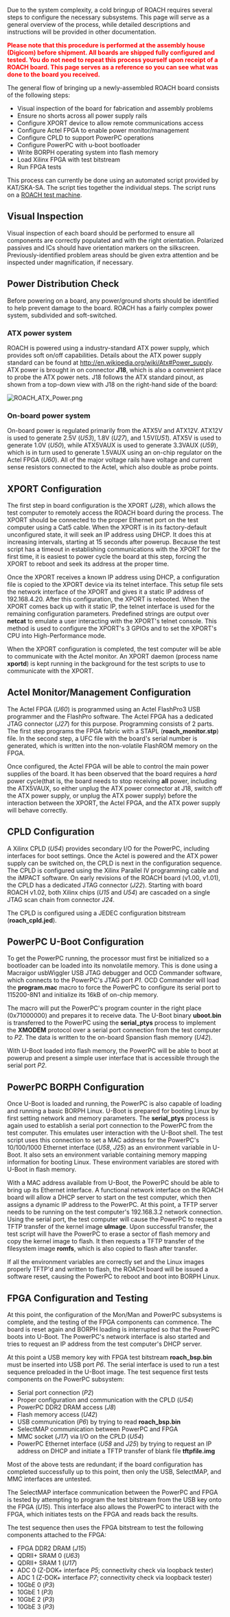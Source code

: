Due to the system complexity, a cold bringup of ROACH requires several
steps to configure the necessary subsystems. This page will serve as a
general overview of the process, while detailed descriptions and
instructions will be provided in other documentation.

<font color=red> **Please note that this procedure is performed at the
assembly house (Digicom) before shipment. All boards are shipped fully
configured and tested. You do not need to repeat this process yourself
upon receipt of a ROACH board. This page serves as a reference so you
can see what was done to the board you received.** </font>

The general flow of bringing up a newly-assembled ROACH board consists
of the following steps:

  - Visual inspection of the board for fabrication and assembly problems
  - Ensure no shorts across all power supply rails
  - Configure XPORT device to allow remote communications access
  - Configure Actel FPGA to enable power monitor/management
  - Configure CPLD to support PowerPC operations
  - Configure PowerPC with u-boot bootloader
  - Write BORPH operating system into flash memory
  - Load Xilinx FPGA with test bitstream
  - Run FPGA tests

This process can currently be done using an automated script provided by
KAT/SKA-SA. The script ties together the individual steps. The script
runs on a [ROACH test machine](ROACH_test_machine "wikilink").

## Visual Inspection

Visual inspection of each board should be performed to ensure all
components are correctly populated and with the right orientation.
Polarized passives and ICs should have orientation markers on the
silkscreen. Previously-identified problem areas should be given extra
attention and be inspected under magnification, if necessary.

## Power Distribution Check

Before powering on a board, any power/ground shorts should be identified
to help prevent damage to the board. ROACH has a fairly complex power
system, subdivided and soft-switched.

### ATX power system

ROACH is powered using a industry-standard ATX power supply, which
provides soft on/off capabilities. Details about the ATX power supply
standard can be found at
<http://en.wikipedia.org/wiki/Atx#Power_supply>. ATX power is brought in
on connector **J18**, which is also a convenient place to probe the ATX
power nets. J18 follows the ATX standard pinout, as shown from a
top-down view with J18 on the right-hand side of the board:

![ROACH\_ATX\_Power.png](ROACH_ATX_Power.png "ROACH_ATX_Power.png")

### On-board power system

On-board power is regulated primarily from the ATX5V and ATX12V. ATX12V
is used to generate 2.5V (*U53*), 1.8V (*U27*), and 1.5V(*U51*). ATX5V
is used to generate 1.0V (*U50*), while ATX5VAUX is used to generate
3.3VAUX (*U59*), which is in turn used to generate 1.5VAUX using an
on-chip regulator on the Actel FPGA (*U60*). All of the major voltage
rails have voltage and current sense resistors connected to the Actel,
which also double as probe points.

## XPORT Configuration

The first step in board configuration is the XPORT (*J28*), which allows
the test computer to remotely access the ROACH board during the process.
The XPORT should be connected to the proper Ethernet port on the test
computer using a Cat5 cable. When the XPORT is in its factory-default
unconfigured state, it will seek an IP address using DHCP. It does this
at increasing intervals, starting at 15 seconds after powerup. Because
the test script has a timeout in establishing communications with the
XPORT for the first time, it is easiest to power cycle the board at this
step, forcing the XPORT to reboot and seek its address at the proper
time.

Once the XPORT receives a known IP address using DHCP, a configuration
file is copied to the XPORT device via its telnet interface. This setup
file sets the network interface of the XPORT and gives it a static IP
address of 192.168.4.20. After this configuration, the XPORT is
rebooted. When the XPORT comes back up with it static IP, the telnet
interface is used for the remaining configuration parameters. Predefined
strings are output over **netcat** to emulate a user interacting with
the XPORT's telnet console. This method is used to configure the XPORT's
3 GPIOs and to set the XPORT's CPU into High-Performance mode.

When the XPORT configuration is completed, the test computer will be
able to communicate with the Actel monitor. An XPORT daemon (process
name **xportd**) is kept running in the background for the test scripts
to use to communicate with the XPORT.

## Actel Monitor/Management Configuration

The Actel FPGA (*U60*) is programmed using an Actel FlashPro3 USB
programmer and the FlashPro software. The Actel FPGA has a dedicated
JTAG connector (*J27*) for this purpose. Programming consists of 2
parts. The first step programs the FPGA fabric with a STAPL
(**roach\_monitor.stp**) file. In the second step, a UFC file with the
board's serial number is generated, which is written into the
non-volatile FlashROM memory on the FPGA.

Once configured, the Actel FPGA will be able to control the main power
supplies of the board. It has been observed that the board requires a
*hard* power cycle(that is, the board needs to stop receiving **all**
power, including the ATX5VAUX, so either unplug the ATX power connector
at J18, switch off the ATX power supply, or unplug the ATX power supply)
before the interaction between the XPORT, the Actel FPGA, and the ATX
power supply will behave correctly.

## CPLD Configuration

A Xilinx CPLD (*U54*) provides secondary I/O for the PowerPC, including
interfaces for boot settings. Once the Actel is powered and the ATX
power supply can be switched on, the CPLD is next in the configuration
sequence. The CPLD is configured using the Xilinx Parallel IV
programming cable and the iMPACT software. On early revisions of the
ROACH board (v1.00, v1.01), the CPLD has a dedicated JTAG connector
(*J22*). Starting with board ROACH v1.02, both Xilinx chips (*U15* and
*U54*) are cascaded on a single JTAG scan chain from connector *J24*.

The CPLD is configured using a JEDEC configuration bitstream
(**roach\_cpld.jed**).

## PowerPC U-Boot Configuration

To get the PowerPC running, the processor must first be initialized so a
bootloader can be loaded into its nonvolatile memory. This is done using
a Macraigor usbWiggler USB JTAG debugger and OCD Commander software,
which connects to the PowerPC's JTAG port *P1*. OCD Commander will load
the **program.mac** macro to force the PowerPC to configure its serial
port to 115200-8N1 and initialize its 16kB of on-chip memory.

The macro will put the PowerPC's program counter in the right place
(0x71000000) and prepares it to receive data. The U-Boot binary
**uboot.bin** is transferred to the PowerPC using the **serial\_ptys**
process to implement the **XMODEM** protocol over a serial port
connection from the test computer to *P2*. The data is written to the
on-board Spansion flash memory (*U42*).

With U-Boot loaded into flash memory, the PowerPC will be able to boot
at powerup and present a simple user interface that is accessible
through the serial port *P2*.

## PowerPC BORPH Configuration

Once U-Boot is loaded and running, the PowerPC is also capable of
loading and running a basic BORPH Linux. U-Boot is prepared for booting
Linux by first setting network and memory parameters. The
**serial\_ptys** process is again used to establish a serial port
connection to the PowerPC from the test computer. This emulates user
interaction with the U-Boot shell. The test script uses this connection
to set a MAC address for the PowerPC's 10/100/1000 Ethernet interface
(*U58*, *J25*) as an environment variable in U-Boot. It also sets an
environment variable containing memory mapping information for booting
Linux. These environment variables are stored with U-Boot in flash
memory.

With a MAC address available from U-Boot, the PowerPC should be able to
bring up its Ethernet interface. A functional network interface on the
ROACH board will allow a DHCP server to start on the test computer,
which then assigns a dynamic IP address to the PowerPC. At this point, a
TFTP server needs to be running on the test computer's 192.168.3.2
network connection. Using the serial port, the test computer will cause
the PowerPC to request a TFTP transfer of the kernel image **uImage**.
Upon successful transfer, the test script will have the PowerPC to erase
a sector of flash memory and copy the kernel image to flash. It then
requests a TFTP transfer of the filesystem image **romfs**, which is
also copied to flash after transfer.

If all the environment variables are correctly set and the Linux images
properly TFTP'd and written to flash, the ROACH board will be issued a
software reset, causing the PowerPC to reboot and boot into BORPH Linux.

## FPGA Configuration and Testing

At this point, the configuration of the Mon/Man and PowerPC subsystems
is complete, and the testing of the FPGA components can commence. The
board is reset again and BORPH loading is interrupted so that the
PowerPC boots into U-Boot. The PowerPC's network interface is also
started and tries to request an IP address from the test computer's DHCP
server.

At this point a USB memory key with FPGA test bitstream
**roach\_bsp.bin** must be inserted into USB port *P6*. The serial
interface is used to run a test sequence preloaded in the U-Boot image.
The test sequence first tests components on the PowerPC subsystem:

  - Serial port connection (*P2*)
  - Proper configuration and communication with the CPLD (*U54*)
  - PowerPC DDR2 DRAM access (*J8*)
  - Flash memory access (*U42*)
  - USB communication (*P6*) by trying to read **roach\_bsp.bin**
  - SelectMAP communication between PowerPC and FPGA
  - MMC socket (*J17*) via I/O on the CPLD (*U54*)
  - PowerPC Ethernet interface (*U58* and *J25*) by trying to request an
    IP address on DHCP and initiate a TFTP transfer of blank file
    **tftpfile.img**

Most of the above tests are redundant; if the board configuration has
completed successfully up to this point, then only the USB, SelectMAP,
and MMC interfaces are untested.

The SelectMAP interface communication between the PowerPC and FPGA is
tested by attempting to program the test bitstream from the USB key onto
the FPGA (*U15*). This interface also allows the PowerPC to interact
with the FPGA, which initiates tests on the FPGA and reads back the
results.

The test sequence then uses the FPGA bitstream to test the following
components attached to the FPGA:

  - FPGA DDR2 DRAM (*J15*)
  - QDRII+ SRAM 0 (*U63*)
  - QDRII+ SRAM 1 (*U17*)
  - ADC 0 (Z-DOK+ interface *P5*; connectivity check via loopback
    tester)
  - ADC 1 (Z-DOK+ interface *P7*; connectivity check via loopback
    tester)
  - 10GbE 0 (*P3*)
  - 10GbE 1 (*P3*)
  - 10GbE 2 (*P3*)
  - 10GbE 3 (*P3*)
